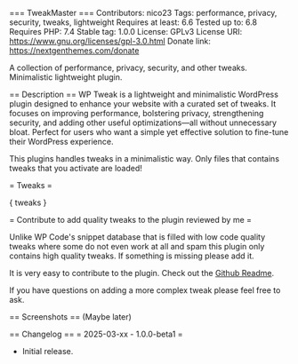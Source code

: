 === TweakMaster ===
Contributors: nico23
Tags: performance, privacy, security, tweaks, lightweight
Requires at least: 6.6
Tested up to: 6.8
Requires PHP: 7.4
Stable tag: 1.0.0
License: GPLv3
License URI: https://www.gnu.org/licenses/gpl-3.0.html
Donate link: https://nextgenthemes.com/donate

A collection of performance, privacy, security, and other tweaks. Minimalistic lightweight plugin.

== Description ==
WP Tweak is a lightweight and minimalistic WordPress plugin designed to enhance your website with a curated set of tweaks. It focuses on improving performance, bolstering privacy, strengthening security, and adding other useful optimizations—all without unnecessary bloat. Perfect for users who want a simple yet effective solution to fine-tune their WordPress experience.

This plugins handles tweaks in a minimalistic way. Only files that contains tweaks that you activate are loaded!

= Tweaks =

{ tweaks }

= Contribute to add quality tweaks to the plugin reviewed by me =

Unlike WP Code's snippet database that is filled with low code quality tweaks where some do not even work at all and spam this plugin only contains high quality tweaks. If something is missing please add it.

It is very easy to contribute to the plugin. Check out the [Github Readme](https://github.com/nextgenthemes/tweakmaster/readme.md).

If you have questions on adding a more complex tweak please feel free to ask.

== Screenshots ==
(Maybe later)

== Changelog ==
= 2025-03-xx - 1.0.0-beta1 =
* Initial release.
